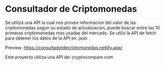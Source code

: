 # Consultador de Criptomonedas

Se utiliza una API la cual nos provee informacion del valor de las criptomonedas segun su estado de actualizacion, puede buscar entre las 10 primeras criptomonedas mas usadas del mercado.
Se utiliz la API de fetch para obtener los datos de la API en .json

Preview: https://consultadordecriptomonedas.netlify.app/

Este proyecto utiliza una API de: cryptocompare.com
